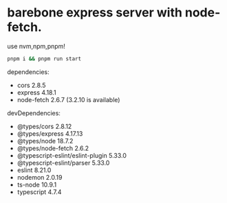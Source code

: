 

# barebone express server with node-fetch.
use nvm,npm,pnpm! 

```bash
pnpm i && pnpm run start
```


dependencies:
+ cors 2.8.5
+ express 4.18.1
+ node-fetch 2.6.7 (3.2.10 is available)

devDependencies:
+ @types/cors 2.8.12
+ @types/express 4.17.13
+ @types/node 18.7.2
+ @types/node-fetch 2.6.2
+ @typescript-eslint/eslint-plugin 5.33.0
+ @typescript-eslint/parser 5.33.0
+ eslint 8.21.0
+ nodemon 2.0.19
+ ts-node 10.9.1
+ typescript 4.7.4